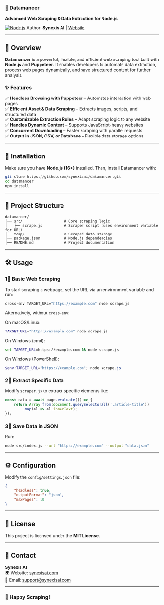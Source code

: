 ### **📝 Datamancer**
**Advanced Web Scraping & Data Extraction for Node.js**

[![Node.js](https://img.shields.io/badge/Node.js-v16%2B-green)](https://nodejs.org/)
Author: **Synexis AI** | [Website](https://synexisai.com)

---

## **📌 Overview**
**Datamancer** is a powerful, flexible, and efficient web scraping tool built with **Node.js** and **Puppeteer**. It enables developers to automate data extraction, process web pages dynamically, and save structured content for further analysis.

### **✨ Features**
✅ **Headless Browsing with Puppeteer** – Automates interaction with web pages  
✅ **Efficient Asset & Data Scraping** – Extracts images, scripts, and structured data  
✅ **Customizable Extraction Rules** – Adapt scraping logic to any website  
✅ **Handles Dynamic Content** – Supports JavaScript-heavy websites  
✅ **Concurrent Downloading** – Faster scraping with parallel requests  
✅ **Output in JSON, CSV, or Database** – Flexible data storage options  

---

## **🚀 Installation**
Make sure you have **Node.js (16+)** installed. Then, install Datamancer with:  

```sh
git clone https://github.com/synexisai/datamancer.git
cd datamancer
npm install
```

---

## **📂 Project Structure**
```
datamancer/
│── src/                   # Core scraping logic
│   ├── scrape.js          # Scraper script (uses environment variable for URL)
│── temp/                  # Scraped data storage
│── package.json           # Node.js dependencies
│── README.md              # Project documentation
```

---

## **🛠️ Usage**
### **1⃣ Basic Web Scraping**
To start scraping a webpage, set the URL via an environment variable and run:

```sh
cross-env TARGET_URL="https://example.com" node scrape.js
```

Alternatively, without `cross-env`:

On macOS/Linux:
```sh
TARGET_URL="https://example.com" node scrape.js
```

On Windows (cmd):
```cmd
set TARGET_URL=https://example.com && node scrape.js
```

On Windows (PowerShell):
```powershell
$env:TARGET_URL="https://example.com"; node scrape.js
```

### **2⃣ Extract Specific Data**
Modify `scraper.js` to extract specific elements like:
```js
const data = await page.evaluate(() => {
    return Array.from(document.querySelectorAll('.article-title'))
        .map(el => el.innerText);
});
```

### **3⃣ Save Data in JSON**
Run:
```sh
node src/index.js --url "https://example.com" --output "data.json"
```

---

## **⚙️ Configuration**
Modify the `config/settings.json` file:
```json
{
    "headless": true,
    "outputFormat": "json",
    "maxPages": 10
}
```

---

## **📝 License**
This project is licensed under the **MIT License**.

---

## **📧 Contact**
**Synexis AI**  
🌍 Website: [synexisai.com](https://synexisai.com)  
📧 Email: support@synexisai.com  

---

### **🚀 Happy Scraping!**

